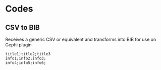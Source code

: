 # Codes

## CSV to BIB

Receives a generic CSV or equivalent and transforms into BIB for use on Gephi plugin
```
title1;title2;title3
info1;info2;info3;
info4;info5;info6;
```
